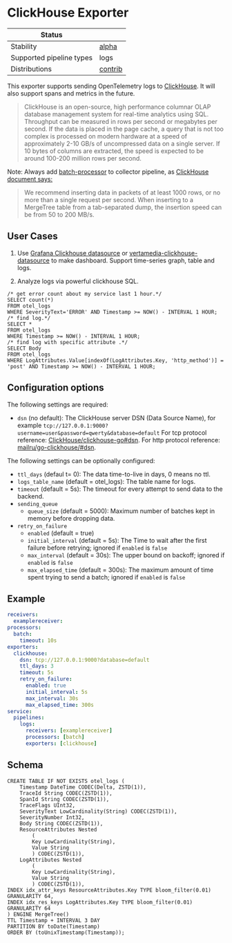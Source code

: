# ClickHouse Exporter


| Status                   |           |
| ------------------------ |-----------|
| Stability                | [alpha]    |
| Supported pipeline types | logs      |
| Distributions            | [contrib] |

This exporter supports sending OpenTelemetry logs to [ClickHouse](https://clickhouse.com/). It will also support spans and metrics in the future.
> ClickHouse is an open-source, high performance columnar OLAP database management system for real-time analytics using SQL.
> Throughput can be measured in rows per second or megabytes per second. 
> If the data is placed in the page cache, a query that is not too complex is processed on modern hardware at a speed of approximately 2-10 GB/s of uncompressed data on a single server.
> If 10 bytes of columns are extracted, the speed is expected to be around 100-200 million rows per second.

Note:
Always add [batch-processor](https://github.com/open-telemetry/opentelemetry-collector/tree/main/processor/batchprocessor) to collector pipeline, as [ClickHouse document says:](https://clickhouse.com/docs/en/introduction/performance/#performance-when-inserting-data) 
> We recommend inserting data in packets of at least 1000 rows, or no more than a single request per second. When inserting to a MergeTree table from a tab-separated dump, the insertion speed can be from 50 to 200 MB/s.

## User Cases

1. Use [Grafana Clickhouse datasource](https://grafana.com/grafana/plugins/grafana-clickhouse-datasource/) or
[vertamedia-clickhouse-datasource](https://grafana.com/grafana/plugins/vertamedia-clickhouse-datasource/) to make dashboard.
Support time-series graph, table and logs.

2. Analyze logs via powerful clickhouse SQL.

```clickhouse
/* get error count about my service last 1 hour.*/
SELECT count(*)
FROM otel_logs
WHERE SeverityText='ERROR' AND Timestamp >= NOW() - INTERVAL 1 HOUR;
/* find log.*/
SELECT * 
FROM otel_logs 
WHERE Timestamp >= NOW() - INTERVAL 1 HOUR;
/* find log with specific attribute .*/
SELECT Body
FROM otel_logs 
WHERE LogAttributes.Value[indexOf(LogAttributes.Key, 'http_method')] = 'post' AND Timestamp >= NOW() - INTERVAL 1 HOUR;
```

## Configuration options

The following settings are required:

- `dsn` (no default): The ClickHouse server DSN (Data Source Name), for example `tcp://127.0.0.1:9000?username=user&password=qwerty&database=default`
   For tcp protocol reference: [ClickHouse/clickhouse-go#dsn](https://github.com/ClickHouse/clickhouse-go#dsn).
   For http protocol reference: [mailru/go-clickhouse/#dsn](https://github.com/mailru/go-clickhouse/#dsn).

The following settings can be optionally configured:

- `ttl_days` (defaul t= 0): The data time-to-live in days, 0 means no ttl.
- `logs_table_name` (default = otel_logs): The table name for logs.
- `timeout` (default = 5s): The timeout for every attempt to send data to the backend.
- `sending_queue`
  - `queue_size` (default = 5000): Maximum number of batches kept in memory before dropping data.
- `retry_on_failure`
    - `enabled` (default = true)
    - `initial_interval` (default = 5s): The Time to wait after the first failure before retrying; ignored if `enabled` is `false`
    - `max_interval` (default = 30s): The upper bound on backoff; ignored if `enabled` is `false`
    - `max_elapsed_time` (default = 300s): The maximum amount of time spent trying to send a batch; ignored if `enabled` is `false`

## Example

```yaml
receivers:
  examplereceiver:
processors:
  batch:
    timeout: 10s
exporters:
  clickhouse:
    dsn: tcp://127.0.0.1:9000?database=default
    ttl_days: 3
    timeout: 5s
    retry_on_failure:
      enabled: true
      initial_interval: 5s
      max_interval: 30s
      max_elapsed_time: 300s
service:
  pipelines:
    logs:
      receivers: [examplereceiver]
      processors: [batch]
      exporters: [clickhouse]
```

## Schema

```clickhouse
CREATE TABLE IF NOT EXISTS otel_logs (
    Timestamp DateTime CODEC(Delta, ZSTD(1)),
    TraceId String CODEC(ZSTD(1)),
    SpanId String CODEC(ZSTD(1)),
    TraceFlags UInt32,
    SeverityText LowCardinality(String) CODEC(ZSTD(1)),
    SeverityNumber Int32,
    Body String CODEC(ZSTD(1)),
    ResourceAttributes Nested
        (
        Key LowCardinality(String),
        Value String
        ) CODEC(ZSTD(1)),
    LogAttributes Nested
        (
        Key LowCardinality(String),
        Value String
        ) CODEC(ZSTD(1)),
INDEX idx_attr_keys ResourceAttributes.Key TYPE bloom_filter(0.01) GRANULARITY 64,
INDEX idx_res_keys LogAttributes.Key TYPE bloom_filter(0.01) GRANULARITY 64
) ENGINE MergeTree()
TTL Timestamp + INTERVAL 3 DAY
PARTITION BY toDate(Timestamp)
ORDER BY (toUnixTimestamp(Timestamp));
```

[alpha]:https://github.com/open-telemetry/opentelemetry-collector#alpha
[contrib]:https://github.com/open-telemetry/opentelemetry-collector-releases/tree/main/distributions/otelcol-contrib
